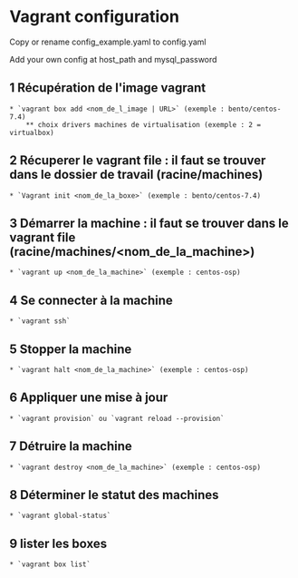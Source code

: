 # Vagrant configuration

Copy or rename config_example.yaml to config.yaml

Add your own config at host_path and mysql_password

## 1 Récupération de l'image vagrant
	* `vagrant box add <nom_de_l_image | URL>` (exemple : bento/centos-7.4)
		** choix drivers machines de virtualisation (exemple : 2 = virtualbox)

## 2 Récuperer le vagrant file : il faut se trouver dans le dossier de travail (racine/machines)
	* `Vagrant init <nom_de_la_boxe>` (exemple : bento/centos-7.4)

## 3 Démarrer la machine : il faut se trouver dans le vagrant file (racine/machines/<nom_de_la_machine>)
	* `vagrant up <nom_de_la_machine>` (exemple : centos-osp)

## 4 Se connecter à la machine
	* `vagrant ssh`	

## 5 Stopper la machine
	* `vagrant halt <nom_de_la_machine>` (exemple : centos-osp)

## 6 Appliquer une mise à jour
	* `vagrant provision` ou `vagrant reload --provision`

## 7 Détruire la machine
	* `vagrant destroy <nom_de_la_machine>` (exemple : centos-osp)

## 8 Déterminer le statut des machines
	* `vagrant global-status`

## 9 lister les boxes
	* `vagrant box list`

